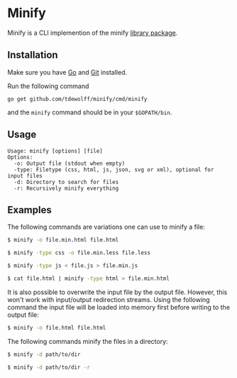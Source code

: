 # Minify
Minify is a CLI implemention of the minify [library package](https://github.com/tdewolff/minify/blob/master/README.md).

## Installation
Make sure you have [Go](http://golang.org/) and [Git](http://git-scm.com/) installed.

Run the following command

	go get github.com/tdewolff/minify/cmd/minify

and the `minify` command should be in your `$GOPATH/bin`.

## Usage

	Usage: minify [options] [file]
	Options:
	  -o: Output file (stdout when empty)
	  -type: Filetype (css, html, js, json, svg or xml), optional for input files
	  -d: Directory to search for files
	  -r: Recursively minify everything

## Examples
The following commands are variations one can use to minify a file:

```sh
$ minify -o file.min.html file.html

$ minify -type css -o file.min.less file.less

$ minify -type js < file.js > file.min.js

$ cat file.html | minify -type html > file.min.html
```

It is also possible to overwrite the input file by the output file. However, this won't work with input/output redirection streams. Using the following command the input file will be loaded into memory first before writing to the output file:

```sh
$ minify -o file.html file.html
```

The following commands minify the files in a directory:
```sh
$ minify -d path/to/dir

$ minify -d path/to/dir -r
```
